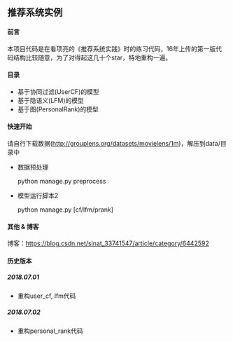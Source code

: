 ## 推荐系统实例
#### 前言
本项目代码是在看项亮的《推荐系统实践》时的练习代码，16年上传的第一版代码结构比较随意，为了对得起这几十个star，特地重构一遍。

#### 目录
* 基于协同过滤(UserCF)的模型
* 基于隐语义(LFM)的模型
* 基于图(PersonalRank)的模型

#### 快速开始
请自行下载数据(http://grouplens.org/datasets/movielens/1m)，解压到data/目录中

* 数据预处理

    python manage.py preprocess

* 模型运行脚本2

    python manage.py [cf/lfm/prank]


#### 其他 & 博客
博客：https://blog.csdn.net/sinat_33741547/article/category/6442592

#### 历史版本
##### 2018.07.01
* 重构user_cf, lfm代码

##### 2018.07.02
* 重构personal_rank代码
